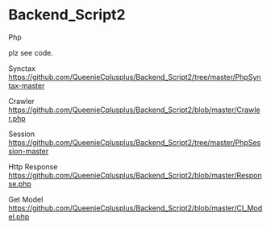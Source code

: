 # Backend_Script2
Php

plz see code.

Synctax https://github.com/QueenieCplusplus/Backend_Script2/tree/master/PhpSyntax-master

Crawler https://github.com/QueenieCplusplus/Backend_Script2/blob/master/Crawler.php

Session
https://github.com/QueenieCplusplus/Backend_Script2/tree/master/PhpSession-master

Http Response
https://github.com/QueenieCplusplus/Backend_Script2/blob/master/Response.php

Get Model
https://github.com/QueenieCplusplus/Backend_Script2/blob/master/CI_Model.php







